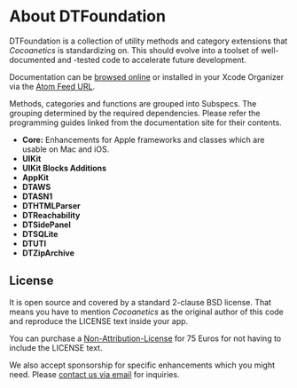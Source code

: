 About DTFoundation
==================

DTFoundation is a collection of utility methods and category extensions that *Cocoanetics* is standardizing on. This should evolve into a toolset of well-documented and -tested code to accelerate future development.

Documentation can be [browsed online](https://docs.cocoanetics.com/DTFoundation) or installed in your Xcode Organizer via the [Atom Feed URL](https://docs.cocoanetics.com/DTFoundation/DTFoundation.atom).

Methods, categories and functions are grouped into Subspecs. The grouping determined by the required dependencies. Please refer the programming guides linked from the documentation site for their contents.

- **Core:** Enhancements for Apple frameworks and classes which are usable on Mac and iOS.
- **UIKit**
- **UIKit Blocks Additions**
- **AppKit**
- **DTAWS**
- **DTASN1**
- **DTHTMLParser**
- **DTReachability**
- **DTSidePanel**
- **DTSQLite**
- **DTUTI**
- **DTZipArchive**

License
-------

It is open source and covered by a standard 2-clause BSD license. That means you have to mention *Cocoanetics* as the original author of this code and reproduce the LICENSE text inside your app. 

You can purchase a [Non-Attribution-License](http://www.cocoanetics.com/order/?product=DTFoundation%20Non-Attribution%20License) for 75 Euros for not having to include the LICENSE text.

We also accept sponsorship for specific enhancements which you might need. Please [contact us via email](mailto:oliver@cocoanetics.com?subject=DTFoundation) for inquiries.
